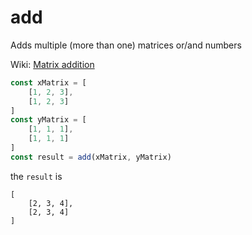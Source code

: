 # add
Adds multiple (more than one) matrices or/and numbers

Wiki: [Matrix addition](https://en.wikipedia.org/wiki/Matrix_addition)

```javascript
const xMatrix = [
    [1, 2, 3],
    [1, 2, 3]
]
const yMatrix = [
    [1, 1, 1],
    [1, 1, 1]
]
const result = add(xMatrix, yMatrix)
```
the `result` is
```
[
    [2, 3, 4],
    [2, 3, 4]
]
```